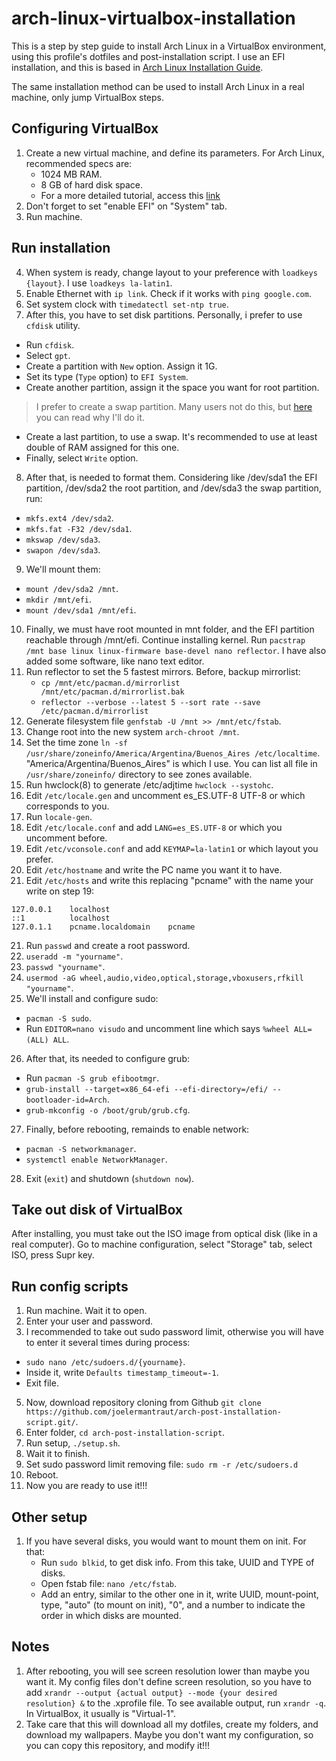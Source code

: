 # arch-linux-virtualbox-installation
This is a step by step guide to install Arch Linux in a VirtualBox environment, using this profile's dotfiles and post-installation script. I use an EFI installation, and this is based in [Arch Linux Installation Guide](https://wiki.archlinux.org/title/installation_guide). 

The same installation method can be used to install Arch Linux in a real machine, only jump VirtualBox steps.

## Configuring VirtualBox
1. Create a new virtual machine, and define its parameters. For Arch Linux, recommended specs are:
    - 1024 MB RAM.
    - 8 GB of hard disk space.
    - For a more detailed tutorial, access this [link](https://gist.github.com/dannycastonguay/46e8cca629d67105a2db#mount-arch-linux-on-virtualbox)
2. Don't forget to set "enable EFI" on "System" tab.
3. Run machine.

## Run installation
4. When system is ready, change layout to your preference with `loadkeys {layout}`. I use `loadkeys la-latin1`.
5. Enable Ethernet with `ip link`. Check if it works with `ping google.com`.
6. Set system clock with `timedatectl set-ntp true`.
7. After this, you have to set disk partitions. Personally, i prefer to use `cfdisk` utility.
  - Run `cfdisk`.
  - Select `gpt`.
  - Create a partition with `New` option. Assign it 1G.
  - Set its type (`Type` option) to `EFI System`. 
  - Create another partition, assign it the space you want for root partition.
  > I prefer to create a swap partition. Many users not do this, but [here](https://serverfault.com/questions/351093/should-linux-vms-in-vmware-esx-have-a-swap-partition/351176#351176) you can read why I'll do it.
  - Create a last partition, to use a swap. It's recommended to use at least double of RAM assigned for this one.
  - Finally, select `Write` option.
8. After that, is needed to format them. Considering like /dev/sda1 the EFI partition, /dev/sda2 the root partition, and /dev/sda3 the swap partition, run:
  - `mkfs.ext4 /dev/sda2`.
  - `mkfs.fat -F32 /dev/sda1`.
  - `mkswap /dev/sda3`.
  - `swapon /dev/sda3`.
9. We'll mount them:
  - `mount /dev/sda2 /mnt`.
  - `mkdir /mnt/efi`.
  - `mount /dev/sda1 /mnt/efi`.
10. Finally, we must have root mounted in mnt folder, and the EFI partition reachable through /mnt/efi. Continue installing kernel. Run `pacstrap /mnt base linux linux-firmware base-devel nano reflector`. I have also added some software, like nano text editor.
11. Run reflector to set the 5 fastest mirrors. Before, backup mirrorlist:
    - `cp /mnt/etc/pacman.d/mirrorlist /mnt/etc/pacman.d/mirrorlist.bak`
    - `reflector --verbose --latest 5 --sort rate --save /etc/pacman.d/mirrorlist`
12. Generate filesystem file `genfstab -U /mnt >> /mnt/etc/fstab`.
13. Change root into the new system `arch-chroot /mnt`.
14. Set the time zone `ln -sf /usr/share/zoneinfo/America/Argentina/Buenos_Aires /etc/localtime`. "America/Argentina/Buenos_Aires" is which I use. You can list all file in `/usr/share/zoneinfo/` directory to see zones available.
15. Run hwclock(8) to generate /etc/adjtime `hwclock --systohc`.
16. Edit `/etc/locale.gen` and uncomment es_ES.UTF-8 UTF-8 or which corresponds to you.
17. Run `locale-gen`.
18. Edit `/etc/locale.conf` and add `LANG=es_ES.UTF-8` or which you uncomment before.
19. Edit `/etc/vconsole.conf` and add `KEYMAP=la-latin1` or which layout you prefer.
20. Edit `/etc/hostname` and write the PC name you want it to have.
21. Edit `/etc/hosts` and write this replacing "pcname" with the name your write on step 19:
```
127.0.0.1    localhost
::1          localhost
127.0.1.1    pcname.localdomain    pcname
```
21. Run `passwd` and create a root password.
22. `useradd -m "yourname"`.
23. `passwd "yourname"`.
24. `usermod -aG wheel,audio,video,optical,storage,vboxusers,rfkill "yourname"`.
25. We'll install and configure sudo:
  - `pacman -S sudo`.
  - Run `EDITOR=nano visudo` and uncomment line which says `%wheel ALL=(ALL) ALL`.
26. After that, its needed to configure grub:
  - Run `pacman -S grub efibootmgr`.
  - `grub-install --target=x86_64-efi --efi-directory=/efi/ --bootloader-id=Arch`.
  - `grub-mkconfig -o /boot/grub/grub.cfg`.
27. Finally, before rebooting, remainds to enable network:
  - `pacman -S networkmanager`.
  - `systemctl enable NetworkManager`.
28. Exit (`exit`) and shutdown (`shutdown now`).

## Take out disk of VirtualBox
After installing, you must take out the ISO image from optical disk (like in a real computer). Go to machine configuration, select "Storage" tab, select ISO, press Supr key.

## Run config scripts
1. Run machine. Wait it to open.
2. Enter your user and password.
3. I recommended to take out sudo password limit, otherwise you will have to enter it several times during process:
  - `sudo nano /etc/sudoers.d/{yourname}`.
  - Inside it, write `Defaults timestamp_timeout=-1`.
  - Exit file.
5. Now, download repository cloning from Github `git clone https://github.com/joelermantraut/arch-post-installation-script.git/`.
6. Enter folder, `cd arch-post-installation-script`.
7. Run setup, `./setup.sh`.
8. Wait it to finish.
9. Set sudo password limit removing file: `sudo rm -r /etc/sudoers.d`
10. Reboot.
11. Now you are ready to use it!!!

## Other setup
1. If you have several disks, you would want to mount them on init. For that:
    - Run `sudo blkid`, to get disk info. From this take, UUID and TYPE of disks.
    - Open fstab file: `nano /etc/fstab`.
    - Add an entry, similar to the other one in it, write UUID, mount-point, type, "auto" (to mount on init), "0", and a number to indicate the order in which disks are mounted.

## Notes

1. After rebooting, you will see screen resolution lower than maybe you want it. My config files don't define screen resolution, so you have to add `xrandr --output {actual output} --mode {your desired resolution} &` to the .xprofile file. To see available output, run `xrandr -q`. In VirtualBox, it usually is "Virtual-1".
2. Take care that this will download all my dotfiles, create my folders, and download my wallpapers. Maybe you don't want my configuration, so you can copy this repository, and modify it!!!
